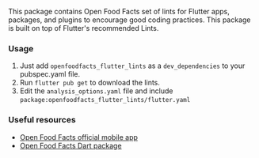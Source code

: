 This package contains Open Food Facts set of lints for Flutter apps, packages, and plugins to encourage good coding practices.
This package is built on top of Flutter's recommended Lints.

### Usage

1. Just add `openfoodfacts_flutter_lints` as a `dev_dependencies` to your pubspec.yaml file.
2. Run `flutter pub get` to download the lints.
3. Edit the `analysis_options.yaml` file and include `package:openfoodfacts_flutter_lints/flutter.yaml`


### Useful resources

* [Open Food Facts official mobile app](https://github.com/openfoodfacts/smooth-app)
* [Open Food Facts Dart package](https://github.com/openfoodfacts/openfoodfacts-dart)

